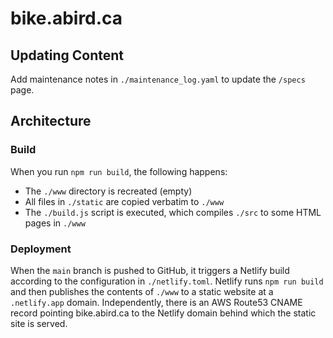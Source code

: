 # bike.abird.ca

## Updating Content

Add maintenance notes in `./maintenance_log.yaml` to update the `/specs` page.

## Architecture

### Build

When you run `npm run build`, the following happens:

- The `./www` directory is recreated (empty)
- All files in `./static` are copied verbatim to `./www`
- The `./build.js` script is executed, which compiles `./src` to some HTML pages
  in `./www`

### Deployment

When the `main` branch is pushed to GitHub, it triggers a Netlify build
according to the configuration in `./netlify.toml`. Netlify runs `npm run build`
and then publishes the contents of `./www` to a static website at a
`.netlify.app` domain. Independently, there is an AWS Route53 CNAME record
pointing bike.abird.ca to the Netlify domain behind which the static site is
served.
